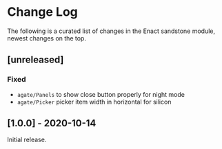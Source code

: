 # Change Log

The following is a curated list of changes in the Enact sandstone module, newest changes on the top.

## [unreleased]
 
### Fixed
- `agate/Panels` to show close button properly for night mode
- `agate/Picker` picker item width in horizontal for silicon

## [1.0.0] - 2020-10-14

Initial release.
